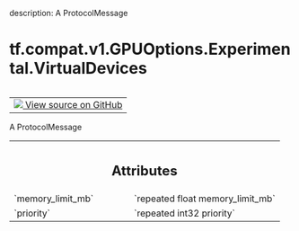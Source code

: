 description: A ProtocolMessage

<div itemscope itemtype="http://developers.google.com/ReferenceObject">
<meta itemprop="name" content="tf.compat.v1.GPUOptions.Experimental.VirtualDevices" />
<meta itemprop="path" content="Stable" />
</div>

# tf.compat.v1.GPUOptions.Experimental.VirtualDevices

<!-- Insert buttons and diff -->

<table class="tfo-notebook-buttons tfo-api nocontent" align="left">
<td>
  <a target="_blank" href="https://github.com/tensorflow/tensorflow/blob/r2.4/tensorflow/core/protobuf/config.proto">
    <img src="https://www.tensorflow.org/images/GitHub-Mark-32px.png" />
    View source on GitHub
  </a>
</td>
</table>



A ProtocolMessage

<!-- Placeholder for "Used in" -->




<!-- Tabular view -->
 <table class="responsive fixed orange">
<colgroup><col width="214px"><col></colgroup>
<tr><th colspan="2"><h2 class="add-link">Attributes</h2></th></tr>

<tr>
<td>
`memory_limit_mb`
</td>
<td>
`repeated float memory_limit_mb`
</td>
</tr><tr>
<td>
`priority`
</td>
<td>
`repeated int32 priority`
</td>
</tr>
</table>



